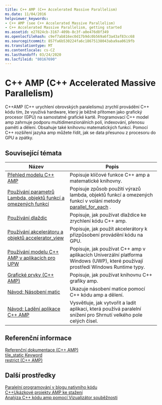 ```yaml
---
title: C++ AMP (C++ Accelerated Massive Parallelism)
ms.date: 11/04/2016
helpviewer_keywords:
- C++ AMP (see C++ Accelerated Massive Parallelism)
- C++ Accelerated Massive Parallelism, getting started
ms.assetid: e27824cb-3167-409b-8c3f-a0e476d8f349
ms.openlocfilehash: c9ef7ab816ec0d17b9dc0b569a6f3a43af83cc68
ms.sourcegitcommit: 857fa6b530224fa6c18675138043aba9aa0619fb
ms.translationtype: MT
ms.contentlocale: cs-CZ
ms.lasthandoff: 03/24/2020
ms.locfileid: "80167690"
---
```

# <a name="c-amp-c-accelerated-massive-parallelism"></a>C++ AMP (C++ Accelerated Massive Parallelism)

C++AMP (C++ urychlení obrovských paralelismu) zrychlí provádění C++ kódu tím, že využívá hardware, který je běžně přítomen jako grafický procesor (GPU) na samostatné grafické kartě. Programovací C++ model amp zahrnuje podporu multidimenzionálních polí, indexování, přenosu paměti a dělení. Obsahuje také knihovnu matematických funkcí. Pomocí C++ rozšíření jazyka amp můžete řídit, jak se data přesunou z procesoru do GPU a zpátky.

## <a name="related-topics"></a>Související témata

|Název|Popis|
|-----------|-----------------|
|[Přehled modelu C++ AMP](../../parallel/amp/cpp-amp-overview.md)|Popisuje klíčové funkce C++ amp a matematické knihovny.|
|[Používání parametrů Lambda, objektů funkcí a omezených funkcí](../../parallel/amp/using-lambdas-function-objects-and-restricted-functions.md)|Popisuje způsob použití výrazů lambda, objektů funkcí a omezených funkcí v volání metody [parallel_for_each](reference/concurrency-namespace-functions-amp.md#parallel_for_each) .|
|[Používání dlaždic](../../parallel/amp/using-tiles.md)|Popisuje, jak používat dlaždice ke zrychlení kódu C++ amp.|
|[Používání akcelerátoru a objektů accelerator_view](../../parallel/amp/using-accelerator-and-accelerator-view-objects.md)|Popisuje, jak použít akcelerátory k přizpůsobení provádění kódu na GPU.|
|[Používání modelu C++ AMP v aplikacích pro UPW](../../parallel/amp/using-cpp-amp-in-windows-store-apps.md)|Popisuje, jak používat C++ amp v aplikacích Univerzální platforma Windows (UWP), které používají prostředí Windows Runtime typy.|
|[Grafické prvky (C++ AMP)](../../parallel/amp/graphics-cpp-amp.md)|Popisuje, jak používat knihovnu C++ grafiky amp.|
|[Návod: Násobení matic](../../parallel/amp/walkthrough-matrix-multiplication.md)|Ukazuje násobení matice pomocí C++ kódu amp a dělení.|
|[Návod: Ladění aplikace C++ AMP](../../parallel/amp/walkthrough-debugging-a-cpp-amp-application.md)|Vysvětluje, jak vytvořit a ladit aplikaci, která používá paralelní snížení pro Shrnutí velkého pole celých čísel.|

## <a name="reference"></a>Referenční informace

[Referenční dokumentace (C++ AMP)](../../parallel/amp/reference/reference-cpp-amp.md)<br/>
[tile_static Keyword](../../cpp/tile-static-keyword.md)<br/>
[restrict (C++ AMP)](../../cpp/restrict-cpp-amp.md)

## <a name="other-resources"></a>Další prostředky

[Paralelní programování v blogu nativního kódu](https://go.microsoft.com/fwlink/p/?linkid=238472)<br/>
[C++Ukázkové projekty AMP ke stažení](https://go.microsoft.com/fwlink/p/?linkid=248508)<br/>
[Analýza C++ kódu amp pomocí Vizualizátor souběžnosti](https://blogs.msdn.microsoft.com/nativeconcurrency/2012/03/09/analyzing-c-amp-code-with-the-concurrency-visualizer/)
